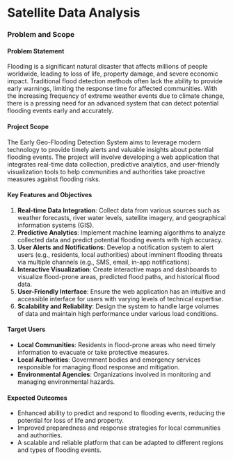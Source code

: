 # Satellite Data Analysis

### Problem and Scope

#### Problem Statement

Flooding is a significant natural disaster that affects millions of people worldwide, leading to loss of life, property damage, and severe economic impact. Traditional flood detection methods often lack the ability to provide early warnings, limiting the response time for affected communities. With the increasing frequency of extreme weather events due to climate change, there is a pressing need for an advanced system that can detect potential flooding events early and accurately.

#### Project Scope

The Early Geo-Flooding Detection System aims to leverage modern technology to provide timely alerts and valuable insights about potential flooding events. The project will involve developing a web application that integrates real-time data collection, predictive analytics, and user-friendly visualization tools to help communities and authorities take proactive measures against flooding risks.

#### Key Features and Objectives

1. **Real-time Data Integration**: Collect data from various sources such as weather forecasts, river water levels, satellite imagery, and geographical information systems (GIS).
2. **Predictive Analytics**: Implement machine learning algorithms to analyze collected data and predict potential flooding events with high accuracy.
3. **User Alerts and Notifications**: Develop a notification system to alert users (e.g., residents, local authorities) about imminent flooding threats via multiple channels (e.g., SMS, email, in-app notifications).
4. **Interactive Visualization**: Create interactive maps and dashboards to visualize flood-prone areas, predicted flood paths, and historical flood data.
5. **User-Friendly Interface**: Ensure the web application has an intuitive and accessible interface for users with varying levels of technical expertise.
6. **Scalability and Reliability**: Design the system to handle large volumes of data and maintain high performance under various load conditions.

#### Target Users

- **Local Communities**: Residents in flood-prone areas who need timely information to evacuate or take protective measures.
- **Local Authorities**: Government bodies and emergency services responsible for managing flood response and mitigation.
- **Environmental Agencies**: Organizations involved in monitoring and managing environmental hazards.

#### Expected Outcomes

- Enhanced ability to predict and respond to flooding events, reducing the potential for loss of life and property.
- Improved preparedness and response strategies for local communities and authorities.
- A scalable and reliable platform that can be adapted to different regions and types of flooding events.
